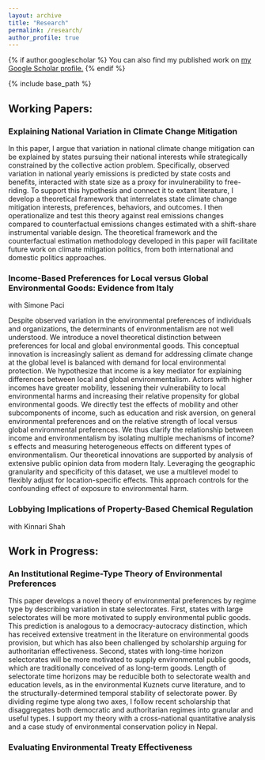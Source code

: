 ```yaml
---
layout: archive
title: "Research"
permalink: /research/
author_profile: true
---
```


{% if author.googlescholar %}
  You can also find my published work on <u><a href="{{author.googlescholar}}">my Google Scholar profile</a>.</u>
{% endif %}

{% include base_path %}

## Working Papers:

### Explaining National Variation in Climate Change Mitigation
<!-- status in italics, draft link, appendix link -->
<!--  draft links like this [Available here](http://sam-houskeeper.github.io/files/CV_10_2023.pdf) -->

In this paper, I argue that variation in national climate change mitigation can be explained by states pursuing their national interests while strategically constrained by the collective action problem. Specifically, observed variation in national yearly emissions is predicted by state costs and benefits, interacted with state size as a proxy for invulnerability to free-riding. To support this hypothesis and connect it to extant literature, I develop a theoretical framework that interrelates state climate change mitigation interests, preferences, behaviors, and outcomes. I then operationalize and test this theory against real emissions changes compared to counterfactual emissions changes estimated with a shift-share instrumental variable design. The theoretical framework and the counterfactual estimation methodology developed in this paper will facilitate future work on climate mitigation politics, from both international and domestic politics approaches.

### Income-Based Preferences for Local versus Global Environmental Goods: Evidence from Italy
with Simone Paci

Despite observed variation in the environmental preferences of individuals and organizations, the determinants of environmentalism are not well understood. We introduce a novel theoretical distinction between preferences for local and global environmental goods. This conceptual innovation is increasingly salient as demand for addressing climate change at the global level is balanced with demand for local environmental protection. We hypothesize that income is a key mediator for explaining differences between local and global environmentalism. Actors with higher incomes have greater mobility, lessening their vulnerability to local environmental harms and increasing their relative propensity for global environmental goods. We directly test the effects of mobility and other subcomponents of income, such as education and risk aversion, on general environmental preferences and on the relative strength of local versus global environmental preferences. We thus clarify the relationship between income and environmentalism by isolating multiple mechanisms of income?s effects and measuring heterogeneous effects on different types of environmentalism. Our theoretical innovations are supported by analysis of extensive public opinion data from modern Italy. Leveraging the geographic granularity and specificity of this dataset, we use a multilevel model to flexibly adjust for location-specific effects. This approach controls for the confounding effect of exposure to environmental harm.

### Lobbying Implications of Property-Based Chemical Regulation
with Kinnari Shah

## Work in Progress:

### An Institutional Regime-Type Theory of Environmental Preferences

This paper develops a novel theory of environmental preferences by regime type by describing variation in state selectorates. First, states with large selectorates will be more motivated to supply environmental public goods. This prediction is analogous to a democracy-autocracy distinction, which has received extensive treatment in the literature on environmental goods provision, but which has also been challenged by scholarship arguing for authoritarian effectiveness. Second, states with long-time horizon selectorates will be more motivated to supply environmental public goods, which are traditionally conceived of as long-term goods. Length of selectorate time horizons may be reducible both to selectorate wealth and education levels, as in the environmental Kuznets curve literature, and to the structurally-determined temporal stability of selectorate power. By dividing regime type along two axes, I follow recent scholarship that disaggregates both democratic and authoritarian regimes into granular and useful types. I support my theory with a cross-national quantitative analysis and a case study of environmental conservation policy in Nepal.

### Evaluating Environmental Treaty Effectiveness

